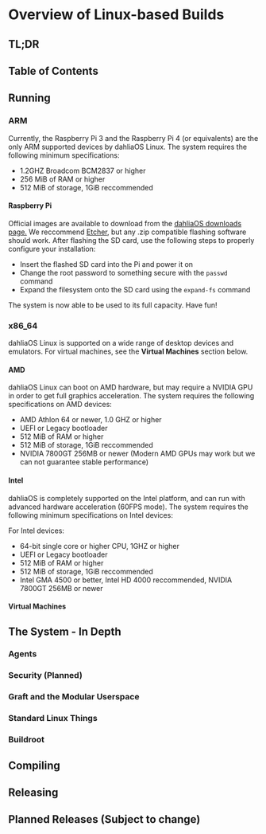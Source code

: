 # Overview of Linux-based Builds
## TL;DR


## Table of Contents
## Running
### ARM
Currently, the Raspberry Pi 3 and the Raspberry Pi 4 (or equivalents) are the only ARM supported devices by dahliaOS Linux. The system requires the following minimum specifications:
* 1.2GHZ Broadcom BCM2837 or higher
* 256 MiB of RAM or higher
* 512 MiB of storage, 1GiB reccommended
#### Raspberry Pi
Official images are available to download from the [dahliaOS downloads page.](https://dahliaos.io/download/) We reccommend [Etcher](https://www.balena.io/etcher/), but any .zip compatible flashing software should work. After flashing the SD card, use the following steps to properly configure your installation:
* Insert the flashed SD card into the Pi and power it on
* Change the root password to something secure with the `passwd` command
* Expand the filesystem onto the SD card using the `expand-fs` command

The system is now able to be used to its full capacity. Have fun!
### x86_64
dahliaOS Linux is supported on a wide range of desktop devices and emulators. For virtual machines, see the **Virtual Machines** section below.

#### AMD
dahliaOS Linux can boot on AMD hardware, but may require a NVIDIA GPU in order to get full graphics acceleration. The system requires the following specifications on AMD devices:
* AMD Athlon 64 or newer, 1.0 GHZ or higher
* UEFI or Legacy bootloader
* 512 MiB of RAM or higher
* 512 MiB of storage, 1GiB reccommended
* NVIDIA 7800GT 256MB or newer (Modern AMD GPUs may work but we can not guarantee stable performance)
#### Intel
dahliaOS is completely supported on the Intel platform, and can run with advanced hardware acceleration (60FPS mode). The system requires the following minimum specifications on Intel devices:

For Intel devices:
* 64-bit single core or higher CPU, 1GHZ or higher
* UEFI or Legacy bootloader
* 512 MiB of RAM or higher
* 512 MiB of storage, 1GiB reccommended
* Intel GMA 4500 or better, Intel HD 4000 reccommended, NVIDIA 7800GT 256MB or newer
#### Virtual Machines

## The System - In Depth
### Agents
### Security (Planned)
### Graft and the Modular Userspace
### Standard Linux Things
### Buildroot
## Compiling
## Releasing
## Planned Releases (Subject to change)
